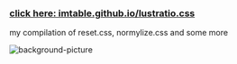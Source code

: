 ### [click here: imtable.github.io/lustratio.css](https://imtable.github.io/lustratio/)

my compilation of reset.css, normylize.css and some more

![background-picture](https:// )
